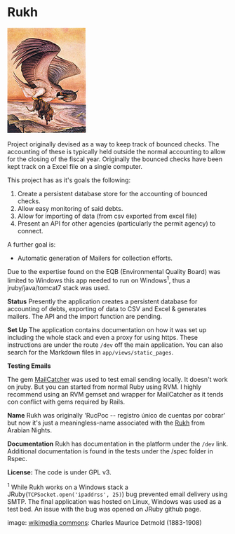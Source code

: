 Rukh
======

![Rukh](/app/assets/images/179px-Edward_Julius_Detmold49.jpg)

Project originally devised as a way to keep track of bounced checks. The accounting of these is typically held outside the normal accounting to allow for the closing of the fiscal year. Originally the bounced checks have been kept track on a Excel file on a single computer. 

This project has as it's goals the following:

1. Create a persistent database store for the accounting of bounced checks.
2. Allow easy monitoring of said debts.
3. Allow for importing of data (from csv exported from excel file)
4. Present an API for other agencies (particularly the permit agency) to connect.

A further goal is:

- Automatic generation of Mailers for collection efforts.

Due to the expertise found on the EQB (Environmental Quality Board) was limited to Windows this app needed to run on Windows<sup>1</sup>, thus a jruby/java/tomcat7 stack was used.

__Status__
Presently the application creates a persistent database for accounting of debts, exporting of data to CSV and Excel & generates mailers. The API and the import function are pending.

__Set Up__
The application contains documentation on how it was set up including the whole stack and even a proxy for using https. These instructions are under the route `/dev` off the main application. You can also search for the Markdown files in `app/views/static_pages`.

__Testing Emails__

The gem [MailCatcher](mailcatcher.me) was used to test email sending locally. It doesn't work on jruby. But you can started from normal Ruby using RVM. I highly recommend using an RVM gemset and wrapper for MailCatcher as it tends con conflict with gems required by Rails.

__Name__
Rukh was originally 'RucPoc -- registro único de cuentas por cobrar' but now it's just a meaningless-name associated with the [Rukh](http://en.wikipedia.org/wiki/Roc_(mythology)) from Arabian Nights. 

__Documentation__
Rukh has documentation in the platform under the `/dev` link.
Additional documentation is found in the tests under the /spec folder in Rspec.

__License:__
The code is under GPL v3.

<sup>1</sup> While Rukh works on a Windows stack a JRuby(`TCPSocket.open('ipaddrss', 25)`) bug prevented email delivery using SMTP. The final application was hosted on Linux, Windows was used as a test bed. An issue with the bug was opened on JRuby github page.

image: [wikimedia commons](http://en.wikipedia.org/wiki/File:Edward_Julius_Detmold49.jpg): Charles Maurice Detmold (1883-1908)

